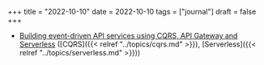 +++
title = "2022-10-10"
date = 2022-10-10
tags = ["journal"]
draft = false
+++

-   [Building event-driven API services using CQRS, API Gateway and Serverless](https://dev.to/apisix/building-event-driven-api-services-using-cqrs-api-gateway-and-serverless-af4) ([CQRS]({{< relref "../topics/cqrs.md" >}}), [Serverless]({{< relref "../topics/serverless.md" >}}))